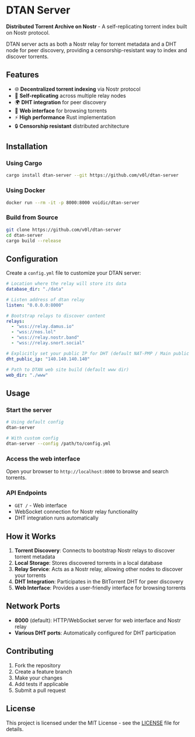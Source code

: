 # DTAN Server

**Distributed Torrent Archive on Nostr** - A self-replicating torrent index built on Nostr protocol.

DTAN server acts as both a Nostr relay for torrent metadata and a DHT node for peer discovery,
providing a censorship-resistant way to index and discover torrents.

## Features

- 🌐 **Decentralized torrent indexing** via Nostr protocol
- 🔄 **Self-replicating** across multiple relay nodes
- 🌍 **DHT integration** for peer discovery
- 📱 **Web interface** for browsing torrents
- ⚡ **High performance** Rust implementation
- 🔒 **Censorship resistant** distributed architecture

## Installation

### Using Cargo

```bash
cargo install dtan-server --git https://github.com/v0l/dtan-server
```

### Using Docker

```bash
docker run --rm -it -p 8000:8000 voidic/dtan-server
```

### Build from Source

```bash
git clone https://github.com/v0l/dtan-server
cd dtan-server
cargo build --release
```

## Configuration

Create a `config.yml` file to customize your DTAN server:

```yaml
# Location where the relay will store its data
database_dir: "./data"

# Listen address of dtan relay
listen: "0.0.0.0:8000"

# Bootstrap relays to discover content
relays:
  - "wss://relay.damus.io"
  - "wss://nos.lol"
  - "wss://relay.nostr.band"
  - "wss://relay.snort.social"

# Explicitly set your public IP for DHT (default NAT-PMP / Main public IP)
dht_public_ip: "140.140.140.140"

# Path to DTAN web site build (default www dir)
web_dir: "./www"
```

## Usage

### Start the server

```bash
# Using default config
dtan-server

# With custom config
dtan-server --config /path/to/config.yml
```

### Access the web interface

Open your browser to `http://localhost:8000` to browse and search torrents.

### API Endpoints

- `GET /` - Web interface
- WebSocket connection for Nostr relay functionality
- DHT integration runs automatically

## How it Works

1. **Torrent Discovery**: Connects to bootstrap Nostr relays to discover torrent metadata
2. **Local Storage**: Stores discovered torrents in a local database
3. **Relay Service**: Acts as a Nostr relay, allowing other nodes to discover your torrents
4. **DHT Integration**: Participates in the BitTorrent DHT for peer discovery
5. **Web Interface**: Provides a user-friendly interface for browsing torrents

## Network Ports

- **8000** (default): HTTP/WebSocket server for web interface and Nostr relay
- **Various DHT ports**: Automatically configured for DHT participation

## Contributing

1. Fork the repository
2. Create a feature branch
3. Make your changes
4. Add tests if applicable
5. Submit a pull request

## License

This project is licensed under the MIT License - see the [LICENSE](LICENSE) file for details.